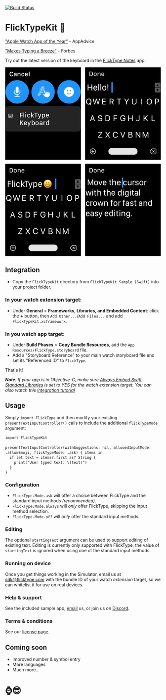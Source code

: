 [![Build Status](https://travis-ci.com/FlickType/FlickTypeKit.svg?token=M5jL2wCRr8xA3Hqvsyxq&branch=master)](https://travis-ci.com/FlickType/FlickTypeKit) 

# FlickTypeKit 🚀

["Apple Watch App of the Year"](https://appadvice.com/post/appadvices-top-10-apple-watch-apps-2018/764638) - AppAdvice

["Makes Typing a Breeze"](https://www.forbes.com/sites/davidphelan/2019/03/02/apple-watch-flicktype-gesture-keyboard-app-makes-typing-a-breeze-is-it-any-good/) - Forbes

Try out the latest version of the keyboard in the [FlickType Notes](https://testflight.apple.com/join/4DvMpMl2) app.

![FlickTypeKit screenshots](screenshot-header.png)

## Integration
- Copy the `FlickTypeKit` directory from `FlickTypeKit Sample (Swift)` into your project folder.

### In your watch extension target: 
- Under **General** > **Frameworks, Libraries, and Embedded Content**: click the **+** button, then `Add Other...`/`Add Files...` and add `FlickTypeKit.xcframework`.

### In you watch app target:
  - Under **Build Phases** > **Copy Bundle Resources**, add the `App Resources/FlickType.storyboard` file.
  - Add a "Storyboard Reference" to your main watch storyboard file and set its "Referenced ID" to `FlickType`.

That's it!

_**Note**: If your app is in Objective-C, make sure [Always Embed Swift Standard Libraries](https://indiestack.com/2017/03/implicit-swift-dependencies/) is set to YES for the watch extension target. You can also watch this [integration tutorial](https://www.youtube.com/watch?v=f7TkCE7gaDc)_

## Usage
Simply `import FlickType` and then modify your existing `presentTextInputController()` calls to include the additional `flickTypeMode` argument:

```
import FlickTypeKit

presentTextInputController(withSuggestions: nil, allowedInputMode: .allowEmoji, flickTypeMode: .ask) { items in
  if let text = items?.first as? String {
    print("User typed text: \(text)")
  }
}
```

### Configuration
 - `FlickType.Mode.ask` will offer a choice between FlickType and the standard input methods _(recommended)_.
 - `FlickType.Mode.always` will _only_ offer FlickType, skipping the input method selection.
 - `FlickType.Mode.off` will _only_ offer the standard input methods.

### Editing
The optional `startingText` argument can be used to support editing of existing text. Editing is currently only supported with FlickType; the value of `startingText` is ignored when using one of the standard input methods.

### Running on device
Once you get things working in the Simulator, email us at [sdk@flicktype.com](mailto:sdk@flicktype.com) with the bundle ID of your watch _extension_ target, so we can whitelist it for use on real devices.

### Help & support
See the included sample app, [email](mailto:sdk@flicktype.com) us, or join us on [Discord](https://discord.gg/MFyvmhe).

### Terms & conditions
See our [license page](LICENSE.md).

## Coming soon
- Improved number & symbol entry
- More languages
- Much more…

# ⌚️😎

